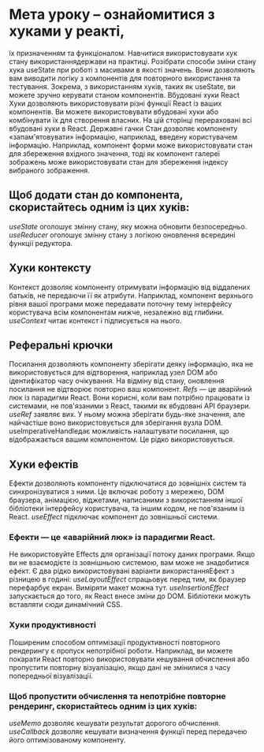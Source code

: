 # Мета уроку – ознайомитися з хуками у реакті,
їх призначенням та функціоналом. Навчитися використовувати хук стану використаннядержави на практиці. Розібрати способи зміни стану хука useState при роботі з масивами в якості значень. Вони дозволяють вам виводити логіку з компонентів для повторного використання та тестування. Зокрема, з використанням хуків, таких як useState, ви можете зручно керувати станом компонентів. Вбудовані хуки React
Хуки дозволяють використовувати різні функції React із ваших компонентів. Ви можете використовувати вбудовані хуки або комбінувати їх для створення власних. На цій сторінці перераховані всі вбудовані хуки в React. Державні гачки
Стан дозволяє компоненту «запам'ятовувати» інформацію, наприклад, введену користувачем інформацію. Наприклад, компонент форми може використовувати стан для збереження вхідного значення, тоді як компонент галереї зображень може використовувати стан для збереження індексу вибраного зображення.

## Щоб додати стан до компонента, скористайтесь одним із цих хуків:
*useState* оголошує змінну стану, яку можна обновити безпосередньо. 
*useReducer* оголошує змінну стану з логікою оновлення всередині функції редуктора. 

## Хуки контексту 
 Контекст дозволяє компоненту отримувати інформацію від віддалених батьків, не передаючи її як атрибути. Наприклад, компонент верхнього рівня вашої програми може передавати поточну тему інтерфейсу користувача всім компонентам нижче, незалежно від глибини.
*useContext* читає контекст і підписується на нього. 

## Реферальні крючки 
Посилання дозволяють компоненту зберігати деяку інформацію, яка не використовується для відтворення, наприклад узел DOM або ідентифікатор часу очікування. На відміну від стану, оновлення посилання не відтворює повторно ваш компонент. 
*Refs* — це аварійний люк із парадигми React. Вони корисні, коли вам потрібно працювати із системами, не пов'язаними з React, такими як вбудовані API браузери.
*useRef* заявляє вих. У ньому можна зберігати будь-яке значення, але найчастіше воно використовується для зберігання вузла DOM.
useImperativeHandleдає можливість налаштувати посилання, що відображається вашим компонентом. Це рідко використовується.

 ## Хуки ефектів
 Ефекти дозволяють компоненту підключатися до зовнішніх систем та синхронізуватися з ними. Це включає роботу з мережею, DOM браузера, анімацією, віджетами, написаними з використанням іншої бібліотеки інтерфейсу користувача, та іншим кодом, не пов'язаним із React.
 *useEffect* підключає компонент до зовнішньої системи.
 
 ### Ефекти — це «аварійний люк» із парадигми React. 
 Не використовуйте Effects для організації потоку даних програми. Якщо ви не взаємодієте із зовнішньою системою, вам може не знадобитися ефект.
 Є два рідко використовувані варіанти використанняЕфект з різницею в годині:
 *useLayoutEffect* спрацьовує перед тим, як браузер перефарбує екран. Виміряти макет можна тут.
 *useInsertionEffect* запускається до того, як React внесе зміни до DOM. Бібліотеки можуть вставляти сюди динамічний CSS.

 ### Хуки продуктивності
 Поширеним способом оптимізації продуктивності повторного рендерингу є пропуск непотрібної роботи. Наприклад, ви можете покарати React повторно використовувати кешування обчислення або пропустити повторну візуалізацію, якщо дані не змінилися з часу попередньої візуалізації.

 ### Щоб пропустити обчислення та непотрібне повторне рендеринг, скористайтесь одним із цих хуків:
 *useMemo* дозволяє кешувати результат дорогого обчислення.
 *useCallback* дозволяє кешувати визначення функції перед передачею його оптимізованому компоненту.

